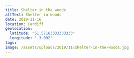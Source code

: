 ```yaml
---
title: Shelter in the woods
altText: Shelter in woods
date: 2019-11-16
location: Cardiff
geolocation: 
  latitude: "51.57163333333333"
  longitude: "-3.092"
tags: 
image: /assets/uploads/2019/11/shelter-in-the-woods.jpg
---
```

